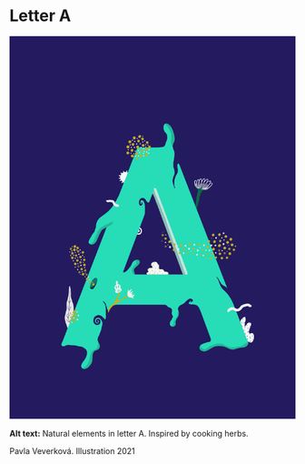 # Letter A

![Natural elements in letter A. Inspired by cooking herbs.](img/7AB700A9-633B-41D9-AD09-8110CDECA2DA.jpeg)

**Alt text:** Natural elements in letter A. Inspired by cooking herbs.

Pavla Veverková. Illustration 2021
